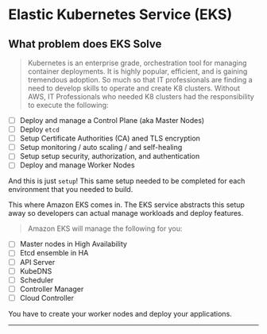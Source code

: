 # Elastic Kubernetes Service (EKS)

## What problem does EKS Solve

> Kubernetes is an enterprise grade, orchestration tool for managing container deployments. It is highly popular, efficient, and is gaining tremendous adoption. So much so that IT professionals are finding a need to develop skills to operate and create K8 clusters. Without AWS, IT Professionals who needed K8 clusters had the responsibility to execute the following: 
- [ ] Deploy and manage a Control Plane (aka Master Nodes)
- [ ] Deploy `etcd`
- [ ] Setup Certificate Authorities (CA) aned TLS encryption
- [ ] Setup monitoring / auto scaling / and self-healing
- [ ] Setup setup security, authorization, and authentication 
- [ ] Deploy and manage Worker Nodes 

And this is just `setup`! This same setup needed to be completed for each environment that you needed to build. 


This where Amazon EKS comes in. The EKS service abstracts this setup away so developers can actual manage workloads and deploy features. 

> Amazon EKS will manage the following for you: 

- [ ] Master nodes in High Availability 
- [ ] Etcd ensemble in HA
- [ ] API Server 
- [ ] KubeDNS
- [ ] Scheduler
- [ ] Controller Manager 
- [ ] Cloud Controller

You have to create your worker nodes and deploy your applications. 

--------



